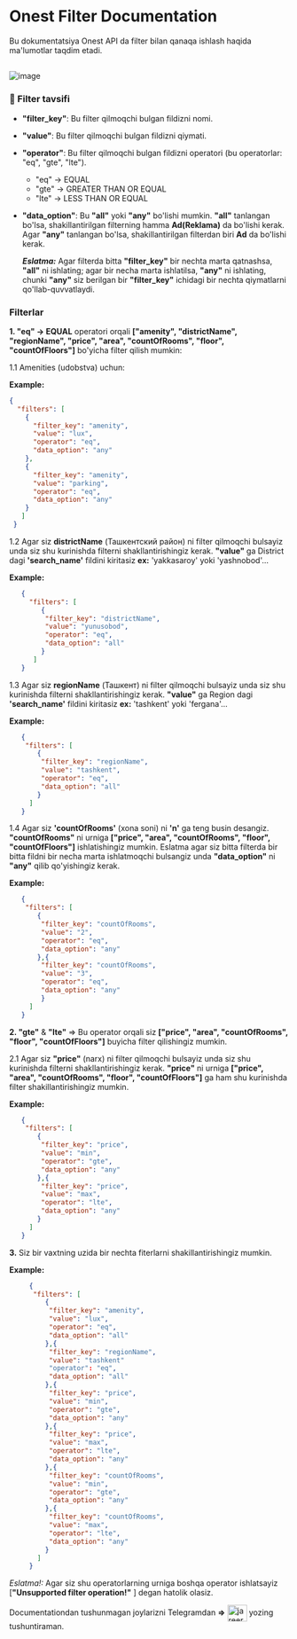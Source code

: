 # Onest Filter Documentation

 Bu dokumentatsiya Onest API da filter bilan qanaqa ishlash haqida ma'lumotlar taqdim etadi.
<h2></h2> 

![image](https://github.com/jareer111/Onest_doc/assets/113532802/990dfa62-d4c1-49e8-81d2-6defd3977c06)


<h3>💬 Filter tavsifi</h3>

- **"filter_key"**: Bu filter qilmoqchi bulgan fildizni nomi.
- **"value"**: Bu filter qilmoqchi bulgan fildizni qiymati.
- **"operator"**: Bu filter qilmoqchi bulgan fildizni operatori (bu operatorlar: "eq", "gte", "lte").
  - "eq" -> EQUAL
  - "gte" -> GREATER THAN OR EQUAL
  - "lte" -> LESS THAN OR EQUAL
- **"data_option"**: Bu **"all"** yoki **"any"** bo'lishi mumkin. **"all"** tanlangan bo'lsa, shakillantirilgan filterning hamma **Ad(Reklama)** da bo'lishi kerak.
    Agar **"any"** tanlangan bo'lsa, shakillantirilgan filterdan biri **Ad** da bo'lishi kerak.

   **_Eslatma:_** Agar filterda bitta **"filter_key"** bir nechta marta qatnashsa, **"all"** ni ishlating; agar bir necha marta ishlatilsa, **"any"** ni ishlating, chunki **"any"** siz berilgan bir **"filter_key"** ichidagi bir nechta qiymatlarni qo'llab-quvvatlaydi.

### Filterlar


**1. "eq" -> EQUAL** operatori orqali **["amenity", "districtName", "regionName", "price", "area", "countOfRooms", "floor", "countOfFloors"]** bo'yicha filter qilish mumkin:

1.1 Amenities (udobstva) uchun:

   **Example:**
```json
{
  "filters": [
    {
      "filter_key": "amenity",
      "value": "lux",
      "operator": "eq",
      "data_option": "any"
    },
    {
      "filter_key": "amenity",
      "value": "parking",
      "operator": "eq",
      "data_option": "any"
    }
   ]
 }
```
  1.2 Agar siz **districtName** (Ташкентский район) ni filter qilmoqchi bulsayiz unda  siz shu kurinishda filterni shakllantirishingiz kerak.
   **"value"** ga District dagi **'search_name'** fildini kiritasiz **ex:** 'yakkasaroy' yoki 'yashnobod'...

   **Example:**
```json
   {
     "filters": [
        {
         "filter_key": "districtName",
         "value": "yunusobod",
         "operator": "eq",
         "data_option": "all"
        }
      ]
   }

```

  1.3 Agar siz **regionName** (Ташкент) ni filter qilmoqchi bulsayiz unda  siz shu kurinishda filterni shakllantirishingiz kerak.
   **"value"** ga Region dagi **'search_name'** fildini kiritasiz **ex:** 'tashkent' yoki 'fergana'...

   **Example:**
```json
   {
    "filters": [
       {
        "filter_key": "regionName",
        "value": "tashkent",
        "operator": "eq",
        "data_option": "all"
       }
     ]
   }
   ```

 1.4 Agar siz **'countOfRooms'** (xona soni) ni **'n'** ga teng busin desangiz. **"countOfRooms"** ni urniga **["price", "area", "countOfRooms", "floor", "countOfFloors"]** ishlatishingiz mumkin.
     Eslatma agar siz bitta filterda bir bitta fildni bir necha marta ishlatmoqchi bulsangiz unda **"data_option"** ni **"any"** qilib qo'yishingiz kerak.

   **Example:**
```json
   {
    "filters": [
       {
        "filter_key": "countOfRooms",
        "value": "2",
        "operator": "eq",
        "data_option": "any"
       },{
        "filter_key": "countOfRooms",
        "value": "3",
        "operator": "eq",
        "data_option": "any"
        }
     ]
   }
   ```

**2. "gte"** & **"lte"** => Bu operator orqali siz **["price", "area", "countOfRooms", "floor", "countOfFloors"]** buyicha filter qilishingiz mumkin.

 2.1 Agar siz **"price"** (narx) ni filter qilmoqchi bulsayiz unda  siz shu kurinishda filterni shakllantirishingiz kerak.
     **"price"** ni urniga  **["price", "area", "countOfRooms", "floor", "countOfFloors"]** ga ham shu kurinishda filter shakillantirishingiz mumkin.

   **Example:**
```json
   {
    "filters": [
       {
        "filter_key": "price",
        "value": "min",
        "operator": "gte",
        "data_option": "any"
       },{
        "filter_key": "price",
        "value": "max",
        "operator": "lte",
        "data_option": "any"
       }
     ]
   }
   ```

**3.** Siz bir vaxtning uzida bir nechta fiterlarni shakillantirishingiz mumkin.

   **Example:**
   
   ```json
        {
         "filters": [
            {
             "filter_key": "amenity",
             "value": "lux",
             "operator": "eq",
             "data_option": "all"
            },{
             "filter_key": "regionName",
             "value": "tashkent"
             "operator": "eq",
             "data_option": "all"
            },{
             "filter_key": "price",
             "value": "min",
             "operator": "gte",
             "data_option": "any"
            },{
             "filter_key": "price",
             "value": "max",
             "operator": "lte",
             "data_option": "any"
            },{
             "filter_key": "countOfRooms",
             "value": "min",
             "operator": "gte",
             "data_option": "any"
            },{
             "filter_key": "countOfRooms",
             "value": "max",
             "operator": "lte",
             "data_option": "any"
            }
          ]
        }
```

_Eslatma!:_ Agar siz shu operatorlarning urniga  boshqa operator ishlatsayiz  [**"Unsupported filter operation!"** ] degan hatolik olasiz. 

 Documentationdan tushunmagan joylarizni Telegramdan **=>**   <a href="https://t.me/jareer111" target="blank"><img align="center" src="https://cdn-icons-png.flaticon.com/128/2111/2111646.png" alt="jareer111" height="30" width="35" /></a> yozing tushuntiraman. </p> 

